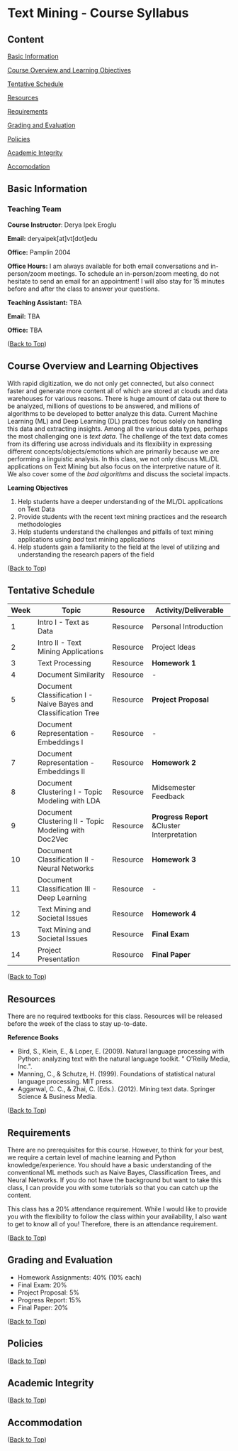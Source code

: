 # Text Mining - Course Syllabus
## Content
[Basic Information](#basic-information)

[Course Overview and Learning Objectives](#course-overview-and-learning-objectives)

[Tentative Schedule](#tentative-schedule) 

[Resources](#resources) 

[Requirements](#requirements) 

[Grading and Evaluation](#grading-and-evaluation) 

[Policies](#policies) 

[Academic Integrity](#academic-integrity) 

[Accomodation](#accommodation) 

## Basic Information
### Teaching Team

**Course Instructor**: Derya Ipek Eroglu

**Email:** deryaipek[at]vt[dot]edu

**Office:** Pamplin 2004

**Office Hours:** I am always available for both email conversations and in-person/zoom meetings. To schedule an in-person/zoom meeting, do not hesitate to send an email for an appointment! I will also stay for 15 minutes before and after the class to answer your questions.

**Teaching Assistant:** TBA

**Email:** TBA

**Office:** TBA

([Back to Top](#text-mining---course-syllabus))
## Course Overview and Learning Objectives

With rapid digitization, we do not only get connected, but also connect faster and generate more content all of which are stored at clouds and data warehouses for various reasons. There is huge amount of data out there to be analyzed, millions of questions to be answered, and millions of algorithms to be developed to better analyze this data. Current Machine Learning (ML) and Deep Learning (DL) practices focus solely on handling this data and extracting insights. Among all the various data types, perhaps the most challenging one is _text data_. The challenge of the text data comes from its differing use across individuals and its flexibility in expressing different concepts/objects/emotions which are primarily because we are performing a linguistic analysis. In this class, we not only discuss ML/DL applications on Text Mining but also focus on the interpretive nature of it. We also cover some of the _bad algorithms_ and discuss the societal impacts.

**Learning Objectives**
1. Help students have a deeper understanding of the ML/DL applications on Text Data
2. Provide students with the recent text mining practices and the research methodologies
3. Help students understand the challenges and pitfalls of text mining applications using _bad_ text mining applications
4. Help students gain a familiarity to the field at the level of utilizing and understanding the research papers of the field

([Back to Top](#text-mining---course-syllabus))
## Tentative Schedule

Week | Topic | Resource | Activity/**Deliverable**
------------ | ------------- | ------------ | ------------- 
1 | Intro I - Text as Data  | Resource | Personal Introduction
2 | Intro II - Text Mining Applications  | Resource | Project Ideas
3 | Text Processing | Resource | **Homework 1**
4 | Document Similarity  | Resource | -
5 | Document Classification I - Naive Bayes and Classification Tree  | Resource | **Project Proposal**
6 | Document Representation - Embeddings I  | Resource | -
7 | Document Representation - Embeddings II | Resource | **Homework 2**
8 | Document Clustering I - Topic Modeling with LDA | Resource |  Midsemester Feedback
9 | Document Clustering II - Topic Modeling with Doc2Vec | Resource | **Progress Report** &Cluster Interpretation
10 | Document Classification II - Neural Networks | Resource | **Homework 3**
11 | Document Classification III - Deep Learning  | Resource | -
12 | Text Mining and Societal Issues | Resource | **Homework 4**
13 | Text Mining and Societal Issues  | Resource | **Final Exam**
14 | Project Presentation  | Resource | **Final Paper**

([Back to Top](#text-mining---course-syllabus))
## Resources

There are no required textbooks for this class. Resources will be released before the week of the class to stay up-to-date.

**Reference Books**
- Bird, S., Klein, E., & Loper, E. (2009). Natural language processing with Python: analyzing text with the natural language toolkit. " O'Reilly Media, Inc.".
- Manning, C., & Schutze, H. (1999). Foundations of statistical natural language processing. MIT press.
- Aggarwal, C. C., & Zhai, C. (Eds.). (2012). Mining text data. Springer Science & Business Media.

([Back to Top](#text-mining---course-syllabus))
## Requirements

There are no prerequisites for this course. However, to think for your best, we require a certain level of machine learning and Python knowledge/experience. You should have a basic understanding of the conventional ML methods such as Naive Bayes, Classification Trees, and Neural Networks. If you do not have the background but want to take this class, I can provide you with some tutorials so that you can catch up the content.

This class has a 20% attendance requirement. While I would like to provide you with the flexibility to follow the class within your availability, I also want to get to know all of you! Therefore, there is an attendance requirement.

([Back to Top](#text-mining---course-syllabus))
## Grading and Evaluation

- Homework Assignments: 40% (10% each)
- Final Exam: 20%
- Project Proposal: 5%
- Progress Report: 15%
- Final Paper: 20% 

([Back to Top](#text-mining---course-syllabus))
## Policies

([Back to Top](#text-mining---course-syllabus))
## Academic Integrity

([Back to Top](#text-mining---course-syllabus))
## Accommodation

([Back to Top](#text-mining---course-syllabus))

